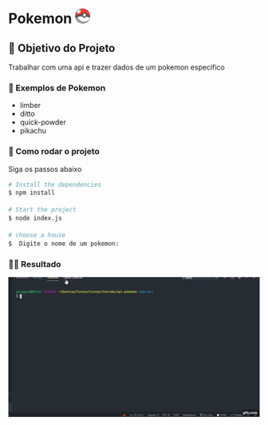 # Pokemon <img alt="Happy" title="Happy" src="https://raw.githubusercontent.com/GabrielChagas1/Cursos/master/Youtube/api-pokemon/assets/pokeball.png" style="width: 30px" />

## 🎯 Objetivo do Projeto

Trabalhar com uma api e trazer dados de um pokemon específico

### 🦂 Exemplos de Pokemon  
 * limber
 * ditto
 * quick-powder
 * pikachu

### 🚀 Como rodar o projeto

Siga os passos abaixo
```bash
# Install the dependencies
$ npm install

# Start the project
$ node index.js

# choose a house
$  Digite o nome de um pokemon: 
```

### 🧑‍💻 Resultado
![Resultado](https://raw.githubusercontent.com/GabrielChagas1/Cursos/master/Youtube/api-pokemon/assets/gif.gif)